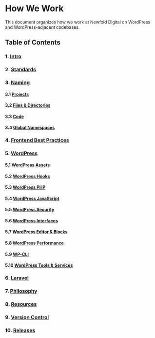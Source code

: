 # How We Work

This document organizes how we work at Newfold Digital on WordPress and WordPress-adjacent codebases.

## Table of Contents

### 1. [Intro](1-intro.md)
### 2. [Standards](2-standards.md)
### 3. [Naming](3-naming.md)
#### 3.1 [Projects](3.1-projects.md)
#### 3.2 [Files & Directories](3.2-files-directories.md)
#### 3.3 [Code](3.3-code.md)
#### 3.4 [Global Namespaces](3.4-global-namespaces.md)
### 4. [Frontend Best Practices](4-frontend-best-practices.md)
### 5. [WordPress](5-wordpress.md)
#### 5.1 [WordPress Assets](5.1-wordpress-assets.md)
#### 5.2 [WordPress Hooks](5.2-wordpress-hooks.md)
#### 5.3 [WordPress PHP](5.3-wordpress-php.md)
#### 5.4 [WordPress JavaScript](5.4-wordpress-js.md)
#### 5.5 [WordPress Security](5.5-wordpress-security.md)
#### 5.6 [WordPress Interfaces](5.6-wordpress-interfaces.md)
#### 5.7 [WordPress Editor & Blocks](5.7-wordpress-editor-and-blocks.md)
#### 5.8 [WordPress Performance](5.8-wordpress-performance.md)
#### 5.9 [WP-CLI](5.9-wp-cli.md)
#### 5.10 [WordPress Tools & Services](5.10-tools-services.md)
### 6. [Laravel](6-laravel.md)
### 7. [Philosophy](7-philosophy.md)
### 8. [Resources](8-resources.md)
### 9. [Version Control](9-version-control.md)
### 10. [Releases](10-releases.md)
